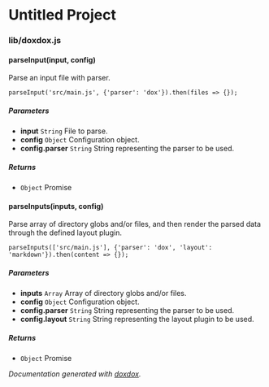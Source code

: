 # Untitled Project 



### lib/doxdox.js


#### parseInput(input, config) 

Parse an input file with parser.

    parseInput('src/main.js', {'parser': 'dox'}).then(files => {});




##### Parameters

- **input** `String`   File to parse.
- **config** `Object`   Configuration object.
- **config.parser** `String`   String representing the parser to be used.




##### Returns


- `Object`   Promise



#### parseInputs(inputs, config) 

Parse array of directory globs and/or files, and then render the parsed data through the defined layout plugin.

    parseInputs(['src/main.js'], {'parser': 'dox', 'layout': 'markdown'}).then(content => {});




##### Parameters

- **inputs** `Array`   Array of directory globs and/or files.
- **config** `Object`   Configuration object.
- **config.parser** `String`   String representing the parser to be used.
- **config.layout** `String`   String representing the layout plugin to be used.




##### Returns


- `Object`   Promise




*Documentation generated with [doxdox](https://github.com/neogeek/doxdox).*
